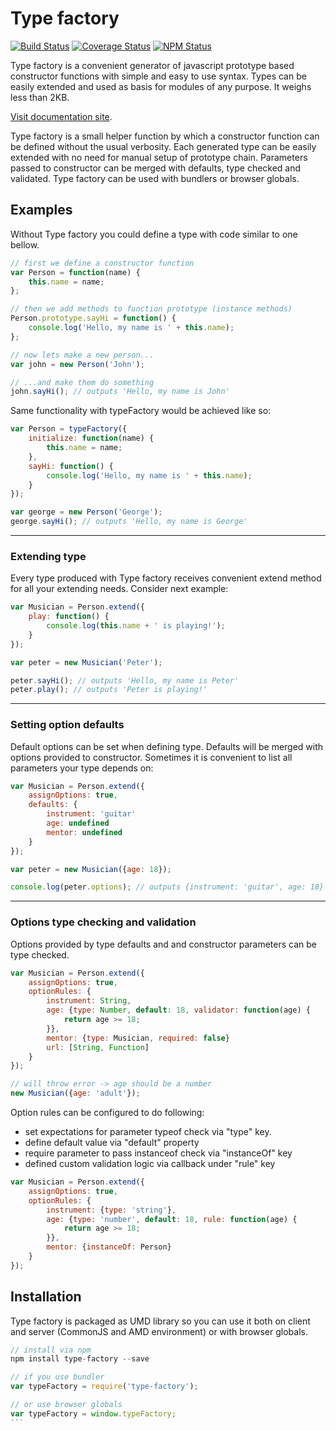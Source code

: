 # Type factory

[![Build Status](https://travis-ci.org/dbrekalo/type-factory.svg?branch=master)](https://travis-ci.org/dbrekalo/type-factory)
[![Coverage Status](https://coveralls.io/repos/github/dbrekalo/type-factory/badge.svg?branch=master)](https://coveralls.io/github/dbrekalo/type-factory?branch=master)
[![NPM Status](https://img.shields.io/npm/v/type-factory.svg)](https://www.npmjs.com/package/type-factory)

Type factory is a convenient generator of javascript prototype based constructor functions with simple and easy to use syntax.
Types can be easily extended and used as basis for modules of any purpose.
It weighs less than 2KB.

[Visit documentation site](http://dbrekalo.github.io/type-factory/).

Type factory is a small helper function by which a constructor function can be defined without the usual verbosity.
Each generated type can be easily extended with no need for manual setup of prototype chain.
Parameters passed to constructor can be merged with defaults, type checked and validated.
Type factory can be used with bundlers or browser globals.

## Examples

Without Type factory you could define a type with code similar to one bellow.

```js
// first we define a constructor function
var Person = function(name) {
    this.name = name;
};

// then we add methods to function prototype (instance methods)
Person.prototype.sayHi = function() {
    console.log('Hello, my name is ' + this.name);
};

// now lets make a new person...
var john = new Person('John');

// ...and make them do something
john.sayHi(); // outputs 'Hello, my name is John'
```

Same functionality with typeFactory would be achieved like so:
```js
var Person = typeFactory({
    initialize: function(name) {
        this.name = name;
    },
    sayHi: function() {
        console.log('Hello, my name is ' + this.name);
    }
});

var george = new Person('George');
george.sayHi(); // outputs 'Hello, my name is George'
```

---

### Extending type

Every type produced with Type factory receives convenient extend method for all your extending needs. Consider next example:

```js
var Musician = Person.extend({
    play: function() {
        console.log(this.name + ' is playing!');
    }
});

var peter = new Musician('Peter');

peter.sayHi(); // outputs 'Hello, my name is Peter'
peter.play(); // outputs 'Peter is playing!'
```
---

### Setting option defaults
Default options can be set when defining type. Defaults will be merged with options provided to constructor.
Sometimes it is convenient to list all parameters your type depends on:

```js
var Musician = Person.extend({
    assignOptions: true,
    defaults: {
        instrument: 'guitar'
        age: undefined
        mentor: undefined
    }
});

var peter = new Musician({age: 18});

console.log(peter.options); // outputs {instrument: 'guitar', age: 18}
```
---

### Options type checking and validation
Options provided by type defaults and and constructor parameters can be type checked.

```js
var Musician = Person.extend({
    assignOptions: true,
    optionRules: {
        instrument: String,
        age: {type: Number, default: 18, validator: function(age) {
            return age >= 18;
        }},
        mentor: {type: Musician, required: false}
        url: [String, Function]
    }
});

// will throw error -> age should be a number
new Musician({age: 'adult'});

```
Option rules can be configured to do following:
* set expectations for parameter typeof check via "type" key.
* define default value via "default" property
* require parameter to pass instanceof check via "instanceOf" key
* defined custom validation logic via callback under "rule" key

```js
var Musician = Person.extend({
    assignOptions: true,
    optionRules: {
        instrument: {type: 'string'},
        age: {type: 'number', default: 18, rule: function(age) {
            return age >= 18;
        }},
        mentor: {instanceOf: Person}
    }
});
```

## Installation

Type factory is packaged as UMD library so you can use it both on client and server (CommonJS and AMD environment) or with browser globals.

````js
// install via npm
npm install type-factory --save

// if you use bundler
var typeFactory = require('type-factory');

// or use browser globals
var typeFactory = window.typeFactory;
```